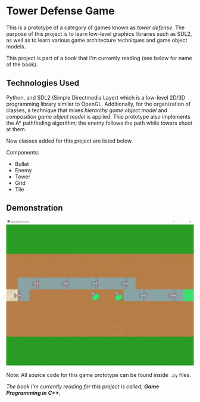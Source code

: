 # Tower Defense Game

This is a prototype of a category of games known as *tower defense*. The purpose of this project is to learn low-level graphics libraries such as SDL2, as well as to learn various game architecture techniques and game object models. 

This project is part of a book that I'm currently reading (see below for name of the book).

## Technologies Used

Python, and SDL2 (Simple Directmedia Layer) which is a low-level 2D/3D programming library similar to OpenGL. Additionally, for the organization of classes, a technique that mixes *hierarchy game object model* and *composition game object model* is applied. This prototype also implements the A* pathfinding algorithm; the enemy follows the path while towers shoot at them.

New classes added for this project are listed below.

Components:
- Bullet
- Enemy
- Tower 
- Grid
- Tile

## Demonstration

![space_shooter](tower_defense.gif)


Note: All source code for this game prototype can be found inside `.py` files.

*The book I'm currently reading for this project is called, **Game Programming in C++**.*
